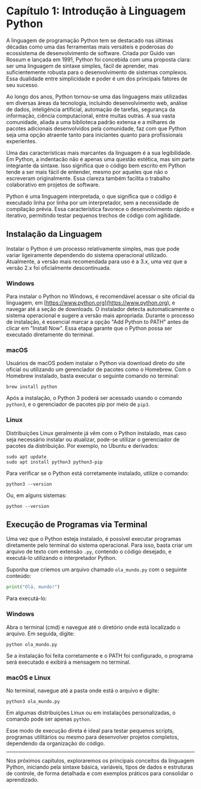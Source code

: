 # Capítulo 1: Introdução à Linguagem Python

A linguagem de programação Python tem se destacado nas últimas décadas como uma das ferramentas mais versáteis e poderosas do ecossistema de desenvolvimento de software. Criada por Guido van Rossum e lançada em 1991, Python foi concebida com uma proposta clara: ser uma linguagem de sintaxe simples, fácil de aprender, mas suficientemente robusta para o desenvolvimento de sistemas complexos. Essa dualidade entre simplicidade e poder é um dos principais fatores de seu sucesso.

Ao longo dos anos, Python tornou-se uma das linguagens mais utilizadas em diversas áreas da tecnologia, incluindo desenvolvimento web, análise de dados, inteligência artificial, automação de tarefas, segurança da informação, ciência computacional, entre muitas outras. A sua vasta comunidade, aliada a uma biblioteca padrão extensa e a milhares de pacotes adicionais desenvolvidos pela comunidade, faz com que Python seja uma opção atraente tanto para iniciantes quanto para profissionais experientes.

Uma das características mais marcantes da linguagem é a sua legibilidade. Em Python, a indentacão não é apenas uma questão estética, mas sim parte integrante da sintaxe. Isso significa que o código bem escrito em Python tende a ser mais fácil de entender, mesmo por aqueles que não o escreveram originalmente. Essa clareza também facilita o trabalho colaborativo em projetos de software.

Python é uma linguagem interpretada, o que significa que o código é executado linha por linha por um interpretador, sem a necessidade de compilação prévia. Essa característica favorece o desenvolvimento rápido e iterativo, permitindo testar pequenos trechos de código com agilidade.

## Instalação da Linguagem

Instalar o Python é um processo relativamente simples, mas que pode variar ligeiramente dependendo do sistema operacional utilizado. Atualmente, a versão mais recomendada para uso é a 3.x, uma vez que a versão 2.x foi oficialmente descontinuada.

### Windows
Para instalar o Python no Windows, é recomendável acessar o site oficial da linguagem, em [https://www.python.org](https://www.python.org), e navegar até a seção de downloads. O instalador detecta automaticamente o sistema operacional e sugere a versão mais apropriada. Durante o processo de instalação, é essencial marcar a opção "Add Python to PATH" antes de clicar em "Install Now". Essa etapa garante que o Python possa ser executado diretamente do terminal.

### macOS
Usuários de macOS podem instalar o Python via download direto do site oficial ou utilizando um gerenciador de pacotes como o Homebrew. Com o Homebrew instalado, basta executar o seguinte comando no terminal:

```
brew install python
```

Após a instalação, o Python 3 poderá ser acessado usando o comando `python3`, e o gerenciador de pacotes pip por meio de `pip3`.

### Linux
Distribuições Linux geralmente já vêm com o Python instalado, mas caso seja necessário instalar ou atualizar, pode-se utilizar o gerenciador de pacotes da distribuição. Por exemplo, no Ubuntu e derivados:

```
sudo apt update
sudo apt install python3 python3-pip
```

Para verificar se o Python está corretamente instalado, utilize o comando:

```
python3 --version
```

Ou, em alguns sistemas:

```
python --version
```

## Execução de Programas via Terminal

Uma vez que o Python esteja instalado, é possível executar programas diretamente pelo terminal do sistema operacional. Para isso, basta criar um arquivo de texto com extensão `.py`, contendo o código desejado, e executá-lo utilizando o interpretador Python.

Suponha que criemos um arquivo chamado `ola_mundo.py` com o seguinte conteúdo:

```python
print("Olá, mundo!")
```

Para executá-lo:

### Windows
Abra o terminal (cmd) e navegue até o diretório onde está localizado o arquivo. Em seguida, digite:

```
python ola_mundo.py
```

Se a instalação foi feita corretamente e o PATH foi configurado, o programa será executado e exibirá a mensagem no terminal.

### macOS e Linux
No terminal, navegue até a pasta onde está o arquivo e digite:

```
python3 ola_mundo.py
```

Em algumas distribuições Linux ou em instalações personalizadas, o comando pode ser apenas `python`.

Esse modo de execução direta é ideal para testar pequenos scripts, programas utilitários ou mesmo para desenvolver projetos completos, dependendo da organização do código.

---

Nos próximos capítulos, exploraremos os principais conceitos da linguagem Python, iniciando pela sintaxe básica, variáveis, tipos de dados e estruturas de controle, de forma detalhada e com exemplos práticos para consolidar o aprendizado.
